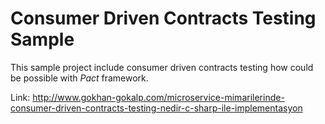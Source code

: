 Consumer Driven Contracts Testing Sample
===

This sample project include consumer driven contracts testing how could be possible with _Pact_ framework.

Link: http://www.gokhan-gokalp.com/microservice-mimarilerinde-consumer-driven-contracts-testing-nedir-c-sharp-ile-implementasyon
